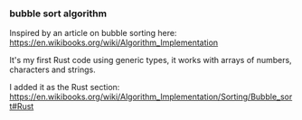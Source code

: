 ### bubble sort algorithm

Inspired by an article on bubble sorting here: https://en.wikibooks.org/wiki/Algorithm_Implementation

It's my first Rust code using generic types, it works with arrays of numbers, characters and strings.

I added it as the Rust section: https://en.wikibooks.org/wiki/Algorithm_Implementation/Sorting/Bubble_sort#Rust
